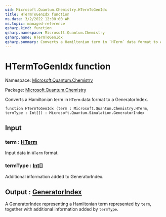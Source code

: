```yaml
---
uid: Microsoft.Quantum.Chemistry.HTermToGenIdx
title: HTermToGenIdx function
ms.date: 3/2/2022 12:00:00 AM
ms.topic: managed-reference
qsharp.kind: function
qsharp.namespace: Microsoft.Quantum.Chemistry
qsharp.name: HTermToGenIdx
qsharp.summary: Converts a Hamiltonian term in `HTerm` data format to a GeneratorIndex.
---
```


# HTermToGenIdx function

Namespace: [Microsoft.Quantum.Chemistry](xref:Microsoft.Quantum.Chemistry)

Package: [Microsoft.Quantum.Chemistry](https://nuget.org/packages/Microsoft.Quantum.Chemistry)


Converts a Hamiltonian term in `HTerm` data format to a GeneratorIndex.

```qsharp
function HTermToGenIdx (term : Microsoft.Quantum.Chemistry.HTerm, termType : Int[]) : Microsoft.Quantum.Simulation.GeneratorIndex
```


## Input

### term : [HTerm](xref:Microsoft.Quantum.Chemistry.HTerm)

Input data in `HTerm` format.


### termType : [Int](xref:microsoft.quantum.qsharp.valueliterals#int-literals)[]

Additional information added to GeneratorIndex.



## Output : [GeneratorIndex](xref:Microsoft.Quantum.Simulation.GeneratorIndex)

A GeneratorIndex representing a Hamiltonian term represented by `term`,together with additional information added by `termType`.